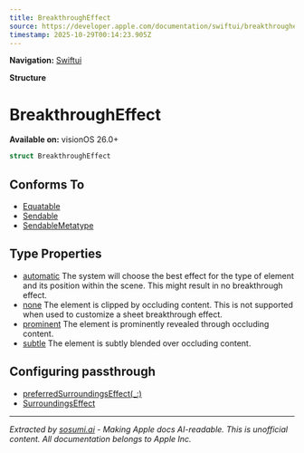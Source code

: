 ```yaml
---
title: BreakthroughEffect
source: https://developer.apple.com/documentation/swiftui/breakthrougheffect
timestamp: 2025-10-29T00:14:23.905Z
---
```


**Navigation:** [Swiftui](/documentation/swiftui)

**Structure**

# BreakthroughEffect

**Available on:** visionOS 26.0+

```swift
struct BreakthroughEffect
```

## Conforms To

- [Equatable](/documentation/Swift/Equatable)
- [Sendable](/documentation/Swift/Sendable)
- [SendableMetatype](/documentation/Swift/SendableMetatype)

## Type Properties

- [automatic](/documentation/swiftui/breakthrougheffect/automatic) The system will choose the best effect for the type of element and its position within the scene. This might result in no breakthrough effect.
- [none](/documentation/swiftui/breakthrougheffect/none) The element is clipped by occluding content. This is not supported when used to customize a sheet breakthrough effect.
- [prominent](/documentation/swiftui/breakthrougheffect/prominent) The element is prominently revealed through occluding content.
- [subtle](/documentation/swiftui/breakthrougheffect/subtle) The element is subtly blended over occluding content.

## Configuring passthrough

- [preferredSurroundingsEffect(_:)](/documentation/swiftui/view/preferredsurroundingseffect(_:))
- [SurroundingsEffect](/documentation/swiftui/surroundingseffect)

---

*Extracted by [sosumi.ai](https://sosumi.ai) - Making Apple docs AI-readable.*
*This is unofficial content. All documentation belongs to Apple Inc.*
